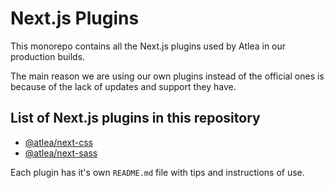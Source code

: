 # Next.js Plugins

This monorepo contains all the Next.js plugins used by Atlea in our production builds.

The main reason we are using our own plugins instead of the official ones is because of the lack of updates and support they have.

## List of Next.js plugins in this repository

- [@atlea/next-css](./packages/next-css)
- [@atlea/next-sass](./packages/next-sass)

Each plugin has it's own `README.md` file with tips and instructions of use.